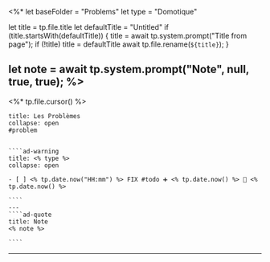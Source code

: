 <%*
let baseFolder = "Problems"
let type = "Domotique"

let title = tp.file.title
let defaultTitle = "Untitled"
if (title.startsWith(defaultTitle)) {
	title = await tp.system.prompt("Title from page");
	if (!title) title = defaultTitle
	await tp.file.rename(`${title}`);
}

let note = await tp.system.prompt("Note", null, true, true);
%>
---
<%* tp.file.cursor() %>
`````ad-danger
title: Les Problèmes
collapse: open
#problem


````ad-warning
title: <% type %>
collapse: open

- [ ] <% tp.date.now("HH:mm") %> FIX #todo ➕ <% tp.date.now() %> 🛫 <% tp.date.now() %>

````
---
````ad-quote
title: Note
<% note %>

````

`````

---

